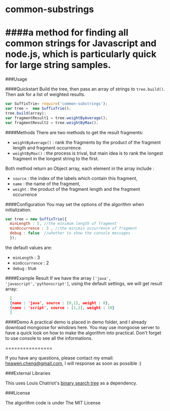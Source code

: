 common-substrings
================

####a method for finding all common strings for Javascript and node.js, which is particularly quick for large string samples.
================

###Usage

####Quickstart
Build the tree, then pass an array of strings to `tree.build()`. Then ask for a list of weighted results.

```javascript
var SuffixTrie= require('common-substrings');
var tree =  new SuffixTrie();
tree.build(array);
var fragmentResult1 = tree.weightByAverage();
var fragmentResult2 = tree.weightByMax();
```

####Methods
There are two methods to get the result fragments:
- `weightByAverage()` : rank the fragments by the product of the fragment length and fragment occurrence.
- `weightByMax()` : the process is trival, but main idea is to rank the longest fragment in the longest string to the first.

Both method return an Object array, each element in the array include :
- `source` : the index of the labels which contain this fragment,
- `name` : the name of the fragment,
- `weight` : the product of the fragment length and the fragment occurrence


####Configuration
You may set the options of the algorithm when initialization.

```javascript
var tree = new SuffixTrie({
  minLength : 5, //the minimum length of fragment
  minOccurrence : 3 , //the minimin occurrence of fragment
  debug : false  //whether to show the console messages
  });
```

  the default values are:
  - `minLength` : 3
  - `minOccurrence` : 2
  - `debug` : true

####Example Result
If we have the array `['java', 'javascript','pythonscript']`, using the default settings, we will get result array:

```json
  [
  {name : 'java', source : [0,1], weight : 8},
  {name : 'script', source : [1,2], weight : 10}
  ]
```

####Demo
A practical demo is placed in demo folder, and I already download mongoose for windows here.
You may use mongoose server to have a quick look on how to make the algorithm into practical. Don't forget to use console to see all the informations.

================

If you have any questions, please contact my email: heawen.cheng@gmail.com, I will response as soon as possible :)

###External Libraries

This uses Louis Chatriot's [binary search tree](https://github.com/louischatriot/node-binary-search-tree) as a dependency.

###License

The algorithm code is under The MIT License
